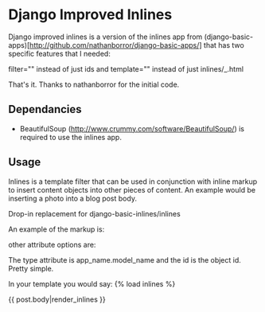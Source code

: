 Django Improved Inlines
=======================

Django improved inlines is a version of the inlines app from (django-basic-apps)[http://github.com/nathanborror/django-basic-apps/] that has two specific features that I needed:

filter="" instead of just ids
and template="" instead of just inlines/<app>_<model>.html
	
That's it. Thanks to nathanborror for the initial code.

Dependancies
------------

* BeautifulSoup (http://www.crummy.com/software/BeautifulSoup/) is required to use the inlines app.

Usage
-----

Inlines is a template filter that can be used in
conjunction with inline markup to insert content objects
into other pieces of content. An example would be inserting
a photo into a blog post body.

Drop-in replacement for django-basic-inlines/inlines

An example of the markup is:
    <inline type="calendar.event" filter="date__gte=today" template="calendar/event_inline.html" />

other attribute options are:
	<inline type="app.model" id="<some pk>"  class="some_class_passed_to_template"/>
	<inline type="app.model" ids="<some pk>,<some other pk>" />


The type attribute is app_name.model_name and the id is
the object id. Pretty simple.

In your template you would say:
   {% load inlines %}

   {{ post.body|render_inlines }}

